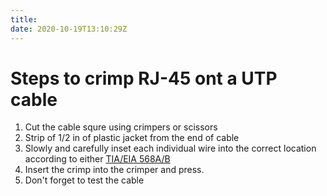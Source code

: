 ```yaml
---
title: 
date: 2020-10-19T13:10:29Z
---
```


# Steps to crimp RJ-45 ont a UTP cable

1.  Cut the cable squre using crimpers or scissors
2.  Strip of 1/2 in of plastic jacket from the end of cable
3.  Slowly and carefully inset each individual wire into the correct location according to either [TIA/EIA 568A/B](20201014132634-tia-eia-standards.md)
4.  Insert the crimp into the crimper and press.
5.  Don't forget to test the cable

